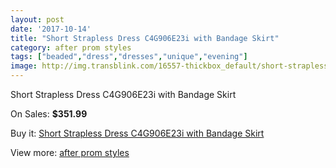 ```yaml
---
layout: post
date: '2017-10-14'
title: "Short Strapless Dress C4G906E23i with Bandage Skirt"
category: after prom styles
tags: ["beaded","dress","dresses","unique","evening"]
image: http://img.transblink.com/16557-thickbox_default/short-strapless-dress-c4g906e23i-with-bandage-skirt.jpg
---
```

Short Strapless Dress C4G906E23i with Bandage Skirt

On Sales: **$351.99**
<a href="https://www.transblink.com/en/after-prom-styles/5235-short-strapless-dress-c4g906e23i-with-bandage-skirt.html"><amp-img layout="responsive" width="600" height="600" src="//img.transblink.com/16557-thickbox_default/short-strapless-dress-c4g906e23i-with-bandage-skirt.jpg" alt="Short Strapless Dress C4G906E23i with Bandage Skirt 0" /></a>
<a href="https://www.transblink.com/en/after-prom-styles/5235-short-strapless-dress-c4g906e23i-with-bandage-skirt.html"><amp-img layout="responsive" width="600" height="600" src="//img.transblink.com/16561-thickbox_default/short-strapless-dress-c4g906e23i-with-bandage-skirt.jpg" alt="Short Strapless Dress C4G906E23i with Bandage Skirt 1" /></a>
<a href="https://www.transblink.com/en/after-prom-styles/5235-short-strapless-dress-c4g906e23i-with-bandage-skirt.html"><amp-img layout="responsive" width="600" height="600" src="//img.transblink.com/16560-thickbox_default/short-strapless-dress-c4g906e23i-with-bandage-skirt.jpg" alt="Short Strapless Dress C4G906E23i with Bandage Skirt 2" /></a>
<a href="https://www.transblink.com/en/after-prom-styles/5235-short-strapless-dress-c4g906e23i-with-bandage-skirt.html"><amp-img layout="responsive" width="600" height="600" src="//img.transblink.com/16559-thickbox_default/short-strapless-dress-c4g906e23i-with-bandage-skirt.jpg" alt="Short Strapless Dress C4G906E23i with Bandage Skirt 3" /></a>
<a href="https://www.transblink.com/en/after-prom-styles/5235-short-strapless-dress-c4g906e23i-with-bandage-skirt.html"><amp-img layout="responsive" width="600" height="600" src="//img.transblink.com/16558-thickbox_default/short-strapless-dress-c4g906e23i-with-bandage-skirt.jpg" alt="Short Strapless Dress C4G906E23i with Bandage Skirt 4" /></a>

Buy it: [Short Strapless Dress C4G906E23i with Bandage Skirt](https://www.transblink.com/en/after-prom-styles/5235-short-strapless-dress-c4g906e23i-with-bandage-skirt.html "Short Strapless Dress C4G906E23i with Bandage Skirt")

View more: [after prom styles](https://www.transblink.com/en/55-after-prom-styles "after prom styles")